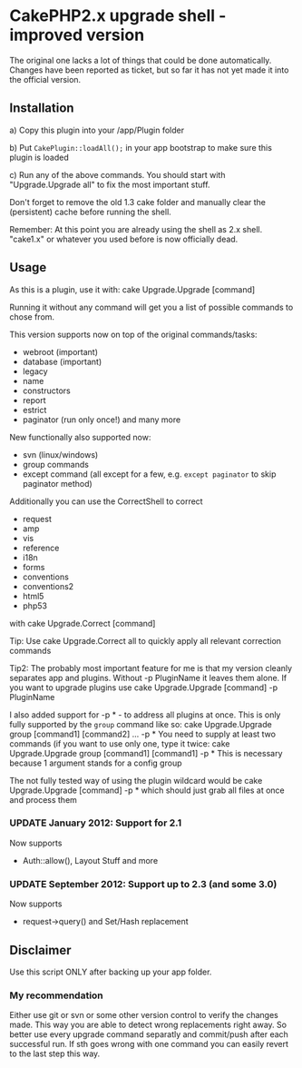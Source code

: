 # CakePHP2.x upgrade shell - improved version

The original one lacks a lot of things that could be done automatically.
Changes have been reported as ticket, but so far it has not yet made it into the official version.

## Installation

a) Copy this plugin into your /app/Plugin folder

b) Put `CakePlugin::loadAll();` in your app bootstrap to make sure this plugin is loaded

c) Run any of the above commands. You should start with "Upgrade.Upgrade all" to fix the most important stuff.

Don't forget to remove the old 1.3 cake folder and manually clear the (persistent) cache before running the shell.

Remember: At this point you are already using the shell as 2.x shell. "cake1.x" or whatever you used before is now officially dead.

## Usage

As this is a plugin, use it with:
    cake Upgrade.Upgrade [command]

Running it without any command will get you a list of possible commands to chose from.

This version supports now on top of the original commands/tasks:
- webroot (important)
- database (important)
- legacy
- name
- constructors
- report
- estrict
- paginator (run only once!)
and many more

New functionally also supported now:
- svn (linux/windows)
- group commands
- except command (all except for a few, e.g. `except paginator` to skip paginator method)

Additionally you can use the CorrectShell to correct
- request
- amp
- vis
- reference
- i18n
- forms
- conventions
- conventions2
- html5
- php53

with
    cake Upgrade.Correct [command]

Tip: Use
    cake Upgrade.Correct all
to quickly apply all relevant correction commands

Tip2: The probably most important feature for me is that my version cleanly separates
app and plugins. Without -p PluginName it leaves them alone.
If you want to upgrade plugins use
    cake Upgrade.Upgrade [command] -p PluginName

I also added support for -p * - to address all plugins at once.
This is only fully supported by the `group` command like so:
    cake Upgrade.Upgrade group [command1] [command2] ... -p *
You need to supply at least two commands (if you want to use only one, type it twice:
	  cake Upgrade.Upgrade group [command1] [command1] -p *
This is necessary because 1 argument stands for a config group

The not fully tested way of using the plugin wildcard would be
    cake Upgrade.Upgrade [command] -p *
which should just grab all files at once and process them

### UPDATE January 2012: Support for 2.1
Now supports
- Auth::allow(), Layout Stuff and more

### UPDATE September 2012: Support up to 2.3 (and some 3.0)
Now supports
- request->query() and Set/Hash replacement


## Disclaimer

Use this script ONLY after backing up your app folder.

### My recommendation
Either use git or svn or some other version control to verify the changes made.
This way you are able to detect wrong replacements right away. So better use every upgrade command separatly and commit/push after each successful run.
If sth goes wrong with one command you can easily revert to the last step this way.